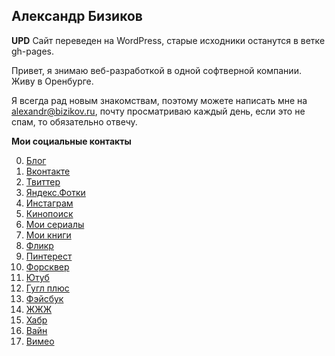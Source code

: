## Александр Бизиков

**UPD** Сайт переведен на WordPress, старые исходники останутся в ветке gh-pages.

Привет, я знимаю веб-разработкой в одной софтверной компании. Живу в Оренбурге.

Я всегда рад новым знакомствам, поэтому можете написать мне на alexandr@bizikov.ru, почту  просматриваю каждый день, если это не спам, то обязательно отвечу.

**Мои социальные контакты**

0. [Блог](http://bizikov.ru)
1. [Вконтакте](http://vk.com/bizikov)
2. [Твиттер](http://twitter.com/bizi)
2. [Яндекс.Фотки](http://fotki.yandex.ru/users/alexandr-bizikov/)
3. [Инстаграм](http://instagram.com/bizikov)
4. [Кинопоиск](http://www.kinopoisk.ru/user/1129585/)
5. [Мои сериалы](http://myshows.ru/bizikov)
5. [Мои книги](http://bibla.ru/Bizi/)
4. [Фликр](http://www.flickr.com/photos/48363663@N05/)
4. [Пинтерест](http://pinterest.com/bizikov/)
5. [Форсквер](https://ru.foursquare.com/bizi)
6. [Ютуб](https://www.youtube.com/user/Bizikov)
7. [Гугл плюс](https://plus.google.com/+AlexandrBizikov/)
8. [Фэйсбук](http://facebook.com/bizikov)
9. [ЖЖЖ](http://bizikov.livejournal.com/)
10. [Хабр](http://habrahabr.ru/users/bizikov/)
11. [Вайн](https://vine.co/u/906514742397517824)
12. [Вимео](http://vimeo.com/bizikov)
